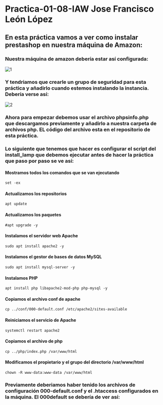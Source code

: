# Practica-01-08-IAW Jose Francisco León López
## En esta práctica vamos a ver como instalar prestashop en nuestra máquina de Amazon:
### Nuestra máquina de amazon debería estar así configurada:
![1](https://github.com/JoseFco04/practica-01-08-IAW/assets/145347148/49defe99-c15d-4c10-8df8-48d8247b58f1)
### Y tendriamos que crearle un grupo de seguridad para esta práctica y añadirlo cuando estemos instalando la instancia. Debería verse así:
![2](https://github.com/JoseFco04/practica-01-08-IAW/assets/145347148/5c3dc2b7-c600-4817-9b6f-f95d5cdf1ce4)
### Ahora para empezar debemos usar el archivo phpsinfo.php que descargamos previamente y añadirlo a nuestra carpeta de archivos php. EL código del archivo esta en el repositorio de esta práctica.

### Lo siguiente que tenemos que hacer es configurar el script del install_lamp que debemos ejecutar antes de hacer la práctica que paso por paso se ve así:
#### Mostramos todos los comandos que se van ejecutando
~~~
set -ex
~~~
#### Actualizamos los repositorios
~~~
apt update
~~~
#### Actualizamos los paquetes
~~~
#apt upgrade -y
~~~
#### Instalamos el servidor web Apache
~~~
sudo apt install apache2 -y
~~~
#### Instalamos el gestor de bases de datos MySQL
~~~
sudo apt install mysql-server -y
~~~
#### Instalamos PHP
~~~
apt install php libapache2-mod-php php-mysql -y
~~~
#### Copiamos el archivo conf de apache 
~~~
cp ../conf/000-default.conf /etc/apache2/sites-available
~~~
#### Reiniciamos el servicio de Apache
~~~
systemctl restart apache2
~~~
#### Copiamos el archivo de php 
~~~
cp ../php/index.php /var/www/html
~~~
#### Modificamos el propietario y el grupo del directorio /var/www/html
~~~
chown -R www-data:www-data /var/www/html
~~~
### Previamente deberiamos haber tenido los archivos de configuración 000-default.conf y el .htaccess configurados en la máquina. El 000default se debería de ver así:
